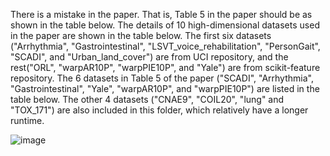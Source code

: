 There is a mistake in the paper. That is, Table 5 in the paper should be as shown in the table below. The details of 10 high-dimensional datasets used in the paper are shown in the table below. The first six datasets ("Arrhythmia", "Gastrointestinal", "LSVT_voice_rehabilitation", "PersonGait", "SCADI", and "Urban_land_cover") are from UCI repository, and the rest("ORL", "warpAR10P", "warpPIE10P", and "Yale") are from scikit-feature repository. The 6 datasets in Table 5 of the paper ("SCADI", "Arrhythmia", "Gastrointestinal", "Yale", "warpAR10P", and "warpPIE10P") are listed in the table below. The other 4 datasets ("CNAE9", "COIL20", "lung" and "TOX_171") are also included in this folder, which relatively have a longer runtime. 

![image](https://github.com/zhongjiezhuang/PBAOA/assets/110485297/09b31278-85cf-48e7-ab62-e0a76260a813)


 
